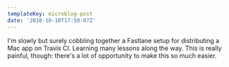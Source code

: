 ```yaml
---
templateKey: microblog-post
date: '2018-10-10T17:50:07Z'
---
```


I&apos;m slowly but surely cobbling together a Fastlane setup for distributing a Mac app on Travis CI. Learning many lessons along the way. This is really painful, though: there&apos;s a lot of opportunity to make this so much easier.

